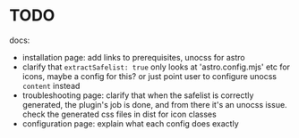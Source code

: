 # TODO

docs:

- installation page: add links to prerequisites, unocss for astro
- clarify that `extractSafelist: true` only looks at 'astro.config.mjs' etc for icons, maybe a config for this? or just point user to configure unocss `content` instead
- troubleshooting page: clarify that when the safelist is correctly generated, the plugin's job is done, and from there it's an unocss issue. check the generated css files in dist for icon classes
- configuration page: explain what each config does exactly

